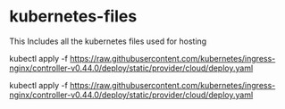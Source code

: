 # kubernetes-files
This Includes all the kubernetes files used for hosting


kubectl apply -f https://raw.githubusercontent.com/kubernetes/ingress-nginx/controller-v0.44.0/deploy/static/provider/cloud/deploy.yaml

kubectl apply -f https://raw.githubusercontent.com/kubernetes/ingress-nginx/controller-v0.44.0/deploy/static/provider/cloud/deploy.yaml